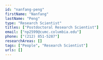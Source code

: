 ```yaml
---
id: "nanfang-peng"
firstName: "Nanfang"
lastName: "Peng"
type: "Research Scientist"
titles: ["Postdoctoral Research Scientist"]
email: ["np2599@cumc.columbia.edu"]
phone: ["(212) 851-5287"]
researchAreas: []
tags: ["People", "Research Scientist"]
urls: []
---
```

